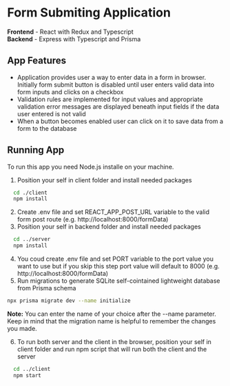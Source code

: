 # Form Submiting Application
**Frontend** - React with Redux and Typescript<br />
**Backend** - Express with Typescript and Prisma<br />

## App Features
- Application provides user a way to enter data in a form in browser. Initially form submit button is disabled until user enters valid data into form inputs and clicks on a checkbox
- Validation rules are implemented for input values and appropriate validation error messages are displayed beneath input fields if the data user entered is not valid 
- When a button becomes enabled user can click on it to save data from a form to the database

## Running App
To run this app you need Node.js installe on your machine.
1. Position your self in client folder and install needed packages
```bash
  cd ./client
  npm install
```
2. Create .env file and set REACT_APP_POST_URL variable to the valid form post route (e.g. http://localhost:8000/formData)<br />
3. Position your self in backend folder and install needed packages
```bash
  cd ../server
  npm install
```
4. You coud create .env file and set PORT variable to the port value you want to use but if you skip this step port value will default to 8000 (e.g. http://localhost:8000/formData)<br />
5. Run migrations to generate SQLite self-cointained lightweight database from Prisma schema
```bash
npx prisma migrate dev --name initialize
```
**Note:** You can enter the name of your choice after the --name parameter. Keep in mind that the migration name is helpful to remember the changes you made.

6. To run both server and the client in the browser, position your self in client folder and run npm script that will run both the client and the server
```bash
  cd ../client
  npm start
```
